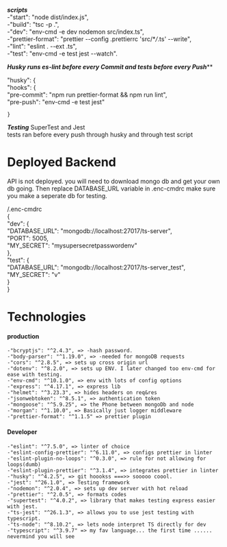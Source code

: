 

***scripts***   
    -"start": "node dist/index.js",  
    -"build": "tsc -p .",   
    -"dev": "env-cmd -e dev nodemon src/index.ts",  
    -"prettier-format": "prettier --config .prettierrc 'src/\**/*\.ts' --write",  
    -"lint": "eslint . --ext .ts",  
    -"test": "env-cmd -e test jest --watch". 
    
    

***Husky runs es-lint before every Commit and tests before every Push*****

"husky": {   
    "hooks": {  
      "pre-commit": "npm run prettier-format && npm run lint",  
      "pre-push": "env-cmd -e test jest"  
      
    }
    
 ***Testing***
 SuperTest and Jest  
 tests ran before every push through husky and through test script  




# Deployed Backend
API is not deployed. you will need to download mongo db and get your own db going. Then replace
 DATABASE_URL variable in .enc-cmdrc
 make sure you make a seperate db for testing.
 
 
 /.enc-cmdrc    
 {     
    "dev": {     
        "DATABASE_URL": "mongodb://localhost:27017/ts-server",     
        "PORT": 5005,     
        "MY_SECRET": "mysupersecretpasswordenv"     
    },     
    "test": {     
        "DATABASE_URL": "mongodb://localhost:27017/ts-server_test",     
        "MY_SECRET": "v"     
    }     
}     


# Technologies

#### production

    -"bcryptjs": "^2.4.3", => -hash password.    
    -"body-parser": "^1.19.0", => -needed for mongoDB requests   
    -"cors": "^2.8.5", => sets up cross origin url 
    -"dotenv": "^8.2.0", => sets up ENV. I later changed too env-cmd for ease with testing.   
    -"env-cmd": "^10.1.0", => env with lots of config options
    -"express": "^4.17.1", => express lib  
    -"helmet": "^3.23.3", => hides headers on req&res    
    -"jsonwebtoken": "^8.5.1", => authentication token  
    -"mongoose": "^5.9.25", => the Phone between mongoDb and node
    -"morgan": "^1.10.0", => Basically just logger middleware
    -"prettier-format": "^1.1.5" => prettier plugin


#### Developer


    -"eslint": "^7.5.0", => linter of choice  
    -"eslint-config-prettier": "^6.11.0", => configs prettier in linter    
    -"eslint-plugin-no-loops": "^0.3.0", => rule for not allowing for loops(dumb)    
    -"eslint-plugin-prettier": "^3.1.4", => integrates prettier in linter  
    -"husky": "^4.2.5", => git hoookss ===>> sooooo coool.       
    -"jest": "^26.1.0", => Testing framework  
    -"nodemon": "^2.0.4", => sets up dev server with hot reload 
    -"prettier": "^2.0.5", => formats codes     
    -"supertest": "^4.0.2", => library that makes testing express easier with jest.   
    -"ts-jest": "^26.1.3", => allows you to use jest testing with typescript.       
    -"ts-node": "^8.10.2", => lets node interpret TS directly for dev 
    -"typescript": "^3.9.7" => my fav language... the first time ...... nevermind you will see
